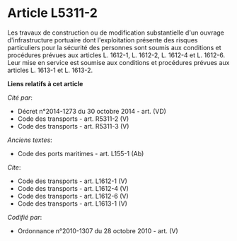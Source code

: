 # Article L5311-2

Les travaux de construction ou de modification substantielle d'un ouvrage d'infrastructure portuaire dont l'exploitation
présente des risques particuliers pour la sécurité des personnes sont soumis aux conditions et procédures prévues aux
articles L. 1612-1, L. 1612-2, L. 1612-4 et L. 1612-6. Leur mise en service est soumise aux conditions et procédures prévues
aux articles L. 1613-1 et L. 1613-2.

**Liens relatifs à cet article**

_Cité par_:

  - Décret n°2014-1273 du 30 octobre 2014 - art. (VD)
  - Code des transports - art. R5311-2 (V)
  - Code des transports - art. R5311-3 (V)

_Anciens textes_:

  - Code des ports maritimes - art. L155-1 (Ab)

_Cite_:

  - Code des transports - art. L1612-1 (V)
  - Code des transports - art. L1612-4 (V)
  - Code des transports - art. L1612-6 (V)
  - Code des transports - art. L1613-1 (V)

_Codifié par_:

  - Ordonnance n°2010-1307 du 28 octobre 2010 - art. (V)
